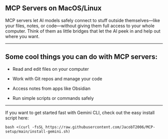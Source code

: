 ## MCP Servers on MacOS/Linux

MCP servers let AI models safely connect to stuff outside themselves—like your files, notes, or code—without giving them full access to your whole computer. Think of them as little bridges that let the AI peek in and help out where you want.

***

## Some cool things you can do with MCP servers:

- Read and edit files on your computer

- Work with Git repos and manage your code

- Access notes from apps like Obsidian

- Run simple scripts or commands safely

***

If you want to get started fast with Gemini CLI, check out the easy install script here:
``` 
bash <(curl -fsSL https://raw.githubusercontent.com/JacobT2006/MCP-setup/main/install-gemini.sh)
``` 
